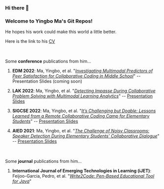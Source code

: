 ### Hi there 👋

<!--
**yingbo-ma/yingbo-ma** is a ✨ _special_ ✨ repository because its `README.md` (this file) appears on your GitHub profile.

Here are some ideas to get you started:

- 🔭 I’m currently working on ...
- 🌱 I’m currently learning ...
- 👯 I’m looking to collaborate on ...
- 🤔 I’m looking for help with ...
- 💬 Ask me about ...
- 📫 How to reach me: ...
- 😄 Pronouns: ...
- ⚡ Fun fact: ...
-->

<h3>Welcome to Yingbo Ma's Git Repos!</h3>
<p>He hopes his work could make this world a little better.</p>

Here is the link to his [CV](https://drive.google.com/file/d/1UxPaC2DrbtzqFqmNhsg8jq856vL6oc3q/view?usp=sharing)

<br /><br />
Some **conference** publications from him... <br />
1. **EDM 2022**: Ma, Yingbo, et al. "*[Investigating Multimodal Predictors of Peer Satisfaction for Collaborative Coding in Middle School]()*" -- Presentation Slides (coming soon)

2. **LAK 2022**: Ma, Yingbo, et al. "*[Detecting Impasse During Collaborative Problem Solving with Multimodal Learning Analytics](https://dl.acm.org/doi/abs/10.1145/3506860.3506865)*" -- [Presentation Slides](https://drive.google.com/file/d/1Uf0sbgPHCBubvKTnteW9igOsdJukxjEa/view?usp=sharing)

3. **SIGCSE 2022**: Ma, Yingbo, et al. "*[It’s Challenging but Doable: Lessons Learned from a Remote Collaborative Coding Camp for Elementary Students](https://dl.acm.org/doi/10.1145/3478431.3499327)*" -- [Presentation Slides](https://drive.google.com/file/d/18ub3bT1-hompuR1AUUeZWDNB7GQAPAuR/view?usp=sharing)

4. **AIED 2021**: Ma, Yingbo, et al. "*[The Challenge of Noisy Classrooms: Speaker Detection During Elementary Students’ Collaborative Dialogue](https://link.springer.com/chapter/10.1007/978-3-030-78292-4_22)*" -- [Presentation Slides](https://drive.google.com/file/d/17ilvk-id76dos8SIWnps61NfqVI5G4vp/view?usp=sharing)

<br /><br />
Some **journal** publications from him... <br />
1. **International Journal of Emerging Technologies in Learning (iJET)**: Feijoo-Garcia, Pedro, et al. "*[Write2Code: Pen-Based Educational Tool for Java](https://www.learntechlib.org/p/219020/)*"